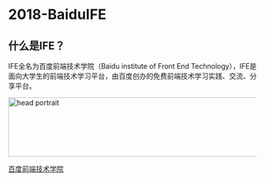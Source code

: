# 2018-BaiduIFE

## 什么是IFE？

IFE全名为百度前端技术学院（Baidu institute of Front End Technology），IFE是面向大学生的前端技术学习平台，由百度创办的免费前端技术学习实践、交流、分享平台。

<img src="http://ife.baidu.com/2018/asset/common/img/logo_a3b4064.png" width="560px" height="120px" alt="head portrait" title="This is my head portrait in github. "/>

[百度前端技术学院](http://ife.baidu.com/)
